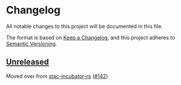 
# Changelog

All notable changes to this project will be documented in this file.

The format is based on [Keep a Changelog](https://keepachangelog.com/en/1.0.0/), and this project adheres to [Semantic Versioning](https://semver.org/spec/v2.0.0.html).

## [Unreleased]

Moved over from [stac-incubator-rs](https://github.com/gadomski/stac-incubator-rs) ([#142](https://github.com/gadomski/stac-rs/pull/142))

[Unreleased]: https://github.com/gadomski/stac-rs/tree/main

